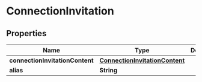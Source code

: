 

# ConnectionInvitation

## Properties

Name | Type | Description | Notes
------------ | ------------- | ------------- | -------------
**connectionInvitationContent** | [**ConnectionInvitationContent**](ConnectionInvitationContent.md) |  |  [optional]
**alias** | **String** |  |  [optional]



